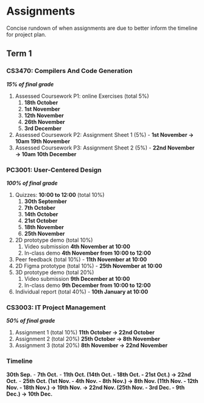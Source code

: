 # Assignments

Concise rundown of when assignments are due to better inform the timeline for project plan.

## Term 1

### CS3470: Compilers And Code Generation

**_15% of final grade_**

1. Assessed Coursework P1: online Exercises (total 5%)
   1. **18th October**
   2. **1st November**
   3. **12th November**
   4. **26th November**
   5. **3rd December**
2. Assessed Coursework P2: Assignment Sheet 1 (5%) - **1st November -> 10am 19th November**
3. Assessed Coursework P3: Assignment Sheet 2 (5%) - **22nd November -> 10am 10th December**

### PC3001: User-Centered Design

**_100% of final grade_**

1. Quizzes: **10:00 to 12:00** (total 10%)
   1. **30th September**
   2. **7th October**
   3. **14th October**
   4. **21st October**
   5. **18th November**
   6. **25th November**
2. 2D prototype demo (total 10%)
   1. Video submission **4th November at 10:00**
   2. In-class demo **4th November from 10:00 to 12:00**
3. Peer feedback (total 10%) - **11th November at 10:00**
4. 2D Figma prototype (total 10%) - **25th November at 10:00**
5. 3D prototype demo (total 20%)
   1. Video submission **9th December at 10:00**
   2. In-class demo **9th December from 10:00 to 12:00**
6. Individual report (total 40%) - **10th January at 10:00**

### CS3003: IT Project Management

**_50% of final grade_**

1. Assignment 1 (total 10%) **11th October -> 22nd October**
2. Assignment 2 (total 20%) **25th October -> 8th November**
3. Assignment 3 (total 20%) **8th November -> 22nd November**

### Timeline

**30th Sep.** - **7th Oct.** - **11th Oct. (14th Oct. - 18th Oct. - 21st Oct.) -> 22nd Oct.** - **25th Oct. (1st Nov. - 4th Nov. - 8th Nov.) -> 8th Nov. (11th Nov. - 12th Nov. - 18th Nov.) -> 19th Nov. -> 22nd Nov. (25th Nov. - 3rd Dec. - 9th Dec.) -> 10th Dec.**
